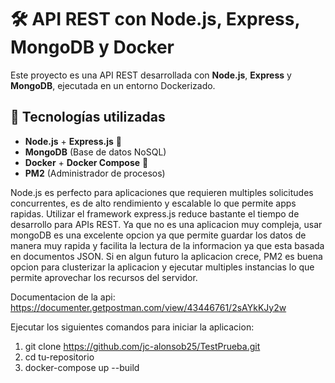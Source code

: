 # 🛠️ API REST con Node.js, Express, MongoDB y Docker

Este proyecto es una API REST desarrollada con **Node.js**, **Express** y **MongoDB**, ejecutada en un entorno Dockerizado.

## 🚀 Tecnologías utilizadas
- **Node.js** + **Express.js** 🚀
- **MongoDB** (Base de datos NoSQL)
- **Docker** + **Docker Compose** 🐳
- **PM2** (Administrador de procesos)

Node.js es perfecto para aplicaciones que requieren multiples solicitudes concurrentes, es de alto rendimiento y escalable lo que permite apps rapidas.
Utilizar el framework express.js reduce bastante el tiempo de desarrollo para APIs REST.
Ya que no es una aplicacion muy compleja, usar mongoDB es una excelente opcion ya que permite guardar los datos de manera muy rapida y facilita la lectura de la informacion ya que esta basada en documentos JSON.
Si en algun futuro la aplicacion crece, PM2 es buena opcion para clusterizar la aplicacion y ejecutar multiples instancias lo que permite aprovechar los recursos del servidor.

Documentacion de la api: https://documenter.getpostman.com/view/43446761/2sAYkKJy2w

Ejecutar los siguientes comandos para iniciar la aplicacion:
1. git clone https://github.com/jc-alonsob25/TestPrueba.git
2. cd tu-repositorio
3. docker-compose up --build
